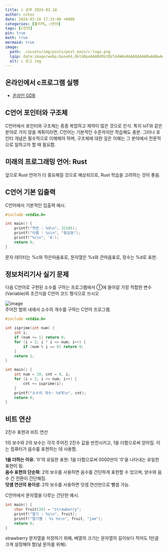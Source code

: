 ```yaml
---
title: c 공부 2024.03.18
author: cotes
date: 2024-03-18 17:33:00 +0800
categories: [폴리텍, c언어]
tags: [c언어]
pin: true
math: true
mermaid: true
image:
  path: ./assets/img/posts/post_main/c-logo.png
  lqip: data:image/webp;base64,UklGRpoAAABXRUJQVlA4WAoAAAAQAAAADwAABwAAQUxQSDIAAAARL0AmbZurmr57yyIiqE8oiG0bejIYEQTgqiDA9vqnsUSI6H+oAERp2HZ65qP/VIAWAFZQOCBCAAAA8AEAnQEqEAAIAAVAfCWkAALp8sF8rgRgAP7o9FDvMCkMde9PK7euH5M1m6VWoDXf2FkP3BqV0ZYbO6NA/VFIAAAA
  alt: c 로고 img 
---
```


## 온라인에서 c프로그램 실행

 - [온라인 GDB](https://www.onlinegdb.com/)  


## C언어 포인터와 구조체

C언어에서 포인터와 구조체는 종종 복잡하고 제약이 많은 것으로 인식. 특히 IoT와 같은 분야로 가지 않을 계획이라면, C언어는 기본적인 수준까지만 학습해도 충분. 그러나 포인터 개념은 필수적으로 이해해야 하며, 구조체에 대한 깊은 이해는 그 분야에서 전문적으로 일하고자 할 때 필요함.

## 미래의 프로그래밍 언어: Rust

앞으로 Rust 언어가 더 중요해질 것으로 예상되므로, Rust 학습을 고려하는 것이 좋음.

## C언어 기본 입출력

C언어에서 기본적인 입출력 예시.

```c
#include <stdio.h>

int main() {
    printf("학번 : %d\n", 32165);
    printf("이름 : %s\n", "홍길동");
    printf("%c\n", 'A');
    return 0;
}
```

문자 데이터는 %c와 작은따옴표로, 문자열은 %s와 큰따옴표로, 정수는 %d로 표현.

## 정보처리기사 실기 문제  

다음 C언어로 구현된 소수를 구하는 프로그램에서 ①에 들어갈 가장 적합한 변수(Variable)와 조건식을 C언어 코드 형식으로 쓰시오

![image](https://postfiles.pstatic.net/MjAxODA2MTFfMjg1/MDAxNTI4NzI0NDIxNTgw.4yHwH2o5txK9UW7e-Da3ztXBEcBT39GsIsXfNfQ_Y2Ag.haNPzFmRaizVTyoOscuWQPZWVLcHf6UfsAA4xY_KrQcg.PNG.h850415/image.png?type=w966)  
주어진 범위 내에서 소수의 개수를 구하는 C언어 프로그램.

```c
#include <stdio.h>

int isprime(int num) {
    int i;
    if (num <= 1) return 0;
    for (i = 2; i * i <= num; i++) {
        if (num % i == 0) return 0;
    }
    return 1;
}

int main() {
    int num = 20, cnt = 0, i;
    for (i = 2; i <= num; i++) {
        cnt += isprime(i);
    }
    printf("소수의 개수: %d개\n", cnt);
    return 0;
}
```

## 비트 연산

2진수 표현과 비트 연산

1의 보수와 2의 보수는 각각 주어진 2진수 값을 반전시키고, 1을 더함으로써 얻어짐. 이는 컴퓨터가 음수를 표현하는 데 사용함.

**1을 더하는 이유**:
'0'의 유일한 표현: 1을 더함으로써 0000만이 '0'을 나타내는 유일한 표현이 됨.  
**음수 표현의 단순화**: 2의 보수를 사용하면 음수를 간단하게 표현할 수 있으며, 양수와 음수 간 전환이 간단해짐.  
**덧셈 연산의 용이성**: 2의 보수를 사용하면 덧셈 연산만으로 뺄셈 가능.

C언어에서 문자열을 다루는 간단한 예시.

```c
int main() {
    char fruit[20] = "strawberry";
    printf("딸기 : %s\n", fruit);
    printf("딸기쨈 : %s %s\n", fruit, "jam");
    return 0;
}
```
strawberry 문자열을 저장하기 위해, 배열의 크기는 문자열의 길이보다 적어도 1만큼 크게 설정해야 함(널 문자를 위해).